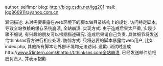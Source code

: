 author: selfimpr
blog: http://blog.csdn.net/lgg201
mail: lgg860911@yahoo.com.cn

漏洞描述: 未对需要暴露在web环境下的脚本做目录结构上的规划, 访问特定脚本, 导致全站依赖的缓存系统崩溃, 全站崩溃.
实现方式: 由于造成后果太严重, 实现步骤不细说, 有兴趣的朋友可以根据描述研究. 造成后果请自己负责. 具体细节将发送给thinksns官方进行相应处理.
防御方式: 只将必要的脚本暴露给web用户, 比如index.php, 其他所有脚本让外部环境均无法访问.
道歉: 测试时造成http://www.51intern.com/和http://t.thinksns.com全站崩溃, 已经发送邮件给相应负责人, 并表示抱歉.
